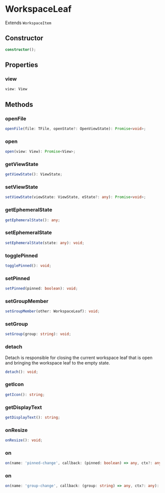 # WorkspaceLeaf

Extends `WorkspaceItem`

## Constructor

```ts
constructor();
```

## Properties

### view

```ts
view: View
```

## Methods

### openFile

```ts
openFile(file: TFile, openState?: OpenViewState): Promise<void>;
```

### open

```ts
open(view: View): Promise<View>;
```

### getViewState

```ts
getViewState(): ViewState;
```

### setViewState

```ts
setViewState(viewState: ViewState, eState?: any): Promise<void>;
```

### getEphemeralState

```ts
getEphemeralState(): any;
```

### setEphemeralState

```ts
setEphemeralState(state: any): void;
```

### togglePinned

```ts
togglePinned(): void;
```

### setPinned

```ts
setPinned(pinned: boolean): void;
```

### setGroupMember

```ts
setGroupMember(other: WorkspaceLeaf): void;
```

### setGroup

```ts
setGroup(group: string): void;
```

### detach

Detach is responsible for closing the current workspace leaf that is open and bringing the workspace leaf to the empty state.

```ts
detach(): void;
```

### getIcon

```ts
getIcon(): string;
```

### getDisplayText

```ts
getDisplayText(): string;
```

### onResize

```ts
onResize(): void;
```

### on

```ts
on(name: 'pinned-change', callback: (pinned: boolean) => any, ctx?: any): EventRef;
```

### on

```ts
on(name: 'group-change', callback: (group: string) => any, ctx?: any): EventRef;
```
